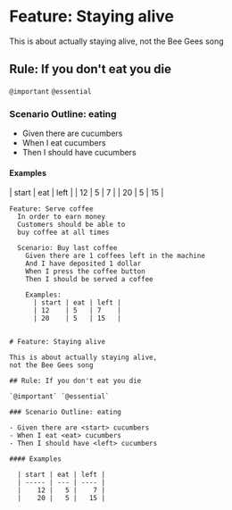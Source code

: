 # Feature: Staying alive

This is about actually staying alive,
not the Bee Gees song

## Rule: If you don't eat you die

`@important` `@essential`

### Scenario Outline: eating

- Given there are <start> cucumbers
- When I eat <eat> cucumbers
- Then I should have <left> cucumbers

#### Examples

| start | eat | left |
| 12 | 5 | 7 |
| 20 | 5 | 15 |

```Cucumber
Feature: Serve coffee
  In order to earn money
  Customers should be able to
  buy coffee at all times

  Scenario: Buy last coffee
    Given there are 1 coffees left in the machine
    And I have deposited 1 dollar
    When I press the coffee button
    Then I should be served a coffee

    Examples:
      | start | eat | left |
      | 12    | 5   | 7    |
      | 20    | 5   | 15   |


# Feature: Staying alive

This is about actually staying alive,
not the Bee Gees song

## Rule: If you don't eat you die

`@important` `@essential`

### Scenario Outline: eating

- Given there are <start> cucumbers
- When I eat <eat> cucumbers
- Then I should have <left> cucumbers

#### Examples

  | start | eat | left |
  | ----- | --- | ---- |
  |    12 |   5 |    7 |
  |    20 |   5 |   15 |

```

